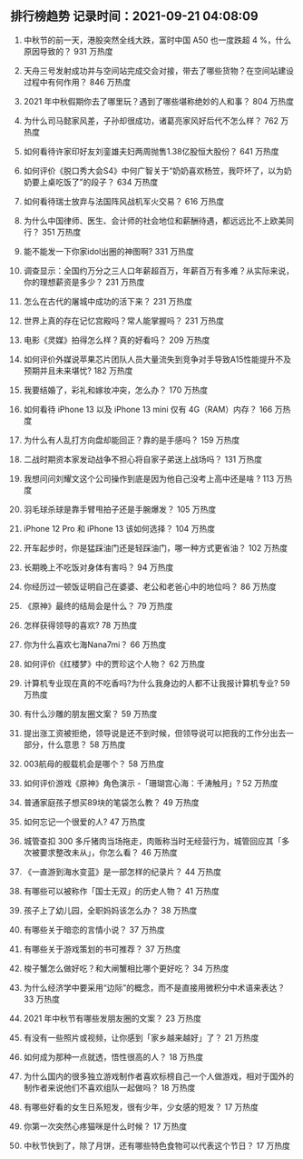 
## 排行榜趋势 记录时间：2021-09-21 04:08:09
  
  1. 中秋节的前一天，港股突然全线大跌，富时中国 A50 也一度跌超 4 %，什么原因导致的？ 931 万热度
    
  2. 天舟三号发射成功并与空间站完成交会对接，带去了哪些货物？在空间站建设过程中有何作用？ 846 万热度
    
  3. 2021 年中秋假期你去了哪里玩？遇到了哪些堪称绝妙的人和事？ 804 万热度
    
  4. 为什么司马懿家风差，子孙却很成功，诸葛亮家风好后代不怎么样？ 762 万热度
    
  5. 如何看待许家印好友刘銮雄夫妇两周抛售1.38亿股恒大股份？ 641 万热度
    
  6. 如何评价《脱口秀大会S4》中何广智关于“奶奶喜欢杨笠，我吓坏了，以为奶奶要上桌吃饭了”的段子？ 634 万热度
    
  7. 如何看待瑞士放弃与法国阵风战机军火交易？ 616 万热度
    
  8. 为什么中国律师、医生、会计师的社会地位和薪酬待遇，都远远比不上欧美同行？ 351 万热度
    
  9. 能不能发一下你家idol出圈的神图啊? 331 万热度
    
  10. 调查显示：全国约万分之三人口年薪超百万，年薪百万有多难？从实际来说，你的理想薪资是多少？ 231 万热度
    
  11. 怎么在古代的屠城中成功的活下来？ 231 万热度
    
  12. 世界上真的存在记忆宫殿吗？常人能掌握吗？ 231 万热度
    
  13. 电影《灵媒》拍得怎么样？真的好看吗？ 209 万热度
    
  14. 如何评价外媒说苹果芯片团队人员大量流失到竞争对手导致A15性能提升不及预期并且未来堪忧? 182 万热度
    
  15. 我要结婚了，彩礼和嫁妆冲突，怎么办？ 170 万热度
    
  16. 如何看待 iPhone 13 以及 iPhone 13 mini  仅有 4G（RAM）内存？ 166 万热度
    
  17. 为什么有人乱打方向盘却能回正？靠的是手感吗？ 159 万热度
    
  18. 二战时期资本家发动战争不担心将自家子弟送上战场吗？ 131 万热度
    
  19. 我想问问刘耀文这个公司操作到底是因为他自己没考上高中还是啥 ? 113 万热度
    
  20. 羽毛球杀球是靠手臂甩拍子还是手腕爆发？ 105 万热度
    
  21. iPhone 12 Pro 和 iPhone 13 该如何选择？ 104 万热度
    
  22. 开车起步时，你是猛踩油门还是轻踩油门，哪一种方式更省油？ 102 万热度
    
  23. 长期晚上不吃饭对身体有害吗？ 94 万热度
    
  24. 你经历过一顿饭证明自己在婆婆、老公和老爸心中的地位吗？ 86 万热度
    
  25. 《原神》最终的结局会是什么？ 79 万热度
    
  26. 怎样获得领导的喜欢? 78 万热度
    
  27. 你为什么喜欢七海Nana7mi？ 66 万热度
    
  28. 如何评价《红楼梦》中的贾珍这个人物？ 62 万热度
    
  29. 计算机专业现在真的不吃香吗?为什么我身边的人都不让我报计算机专业? 59 万热度
    
  30. 有什么沙雕的朋友圈文案？ 59 万热度
    
  31. 提出涨工资被拒绝，领导说是还不到时候，但领导说可以把我的工作分出去一部分，什么意思？ 58 万热度
    
  32. 003航母的舰载机会是哪个？ 58 万热度
    
  33. 如何评价游戏《原神》角色演示 -「珊瑚宫心海：千涛触月」? 52 万热度
    
  34. 普通家庭孩子想买89块的笔袋怎么教？ 49 万热度
    
  35. 如何忘记一个很爱的人? 47 万热度
    
  36. 城管查扣 300 多斤猪肉当场拖走，肉贩称当时无经营行为，城管回应其「多次被要求整改未从」，你怎么看？ 46 万热度
    
  37. 《一直游到海水变蓝》是一部怎样的纪录片？ 44 万热度
    
  38. 有哪些可以被称作「国士无双」的历史人物？ 41 万热度
    
  39. 孩子上了幼儿园，全职妈妈该怎么办？ 38 万热度
    
  40. 有哪些关于暗恋的言情小说？ 37 万热度
    
  41. 有哪些关于游戏策划的书可推荐？ 37 万热度
    
  42. 梭子蟹怎么做好吃？和大闸蟹相比哪个更好吃？ 34 万热度
    
  43. 为什么经济学中要采用“边际”的概念，而不是直接用微积分中术语来表达？ 33 万热度
    
  44. 2021 年中秋节有哪些发朋友圈的文案？ 23 万热度
    
  45. 有没有一些照片或视频，让你感到「家乡越来越好」了？ 21 万热度
    
  46. 如何成为那种一点就透，悟性很高的人？ 18 万热度
    
  47. 为什么国内的很多独立游戏制作者喜欢标榜自己一个人做游戏，相对于国外的制作者来说他们不喜欢组队一起做吗？ 18 万热度
    
  48. 有哪些好看的女生日系短发，很有少年，少女感的短发？ 17 万热度
    
  49. 你第一次突然心疼猫咪是什么时候？ 17 万热度
    
  50. 中秋节快到了，除了月饼，还有哪些特色食物可以代表这个节日？ 17 万热度
    